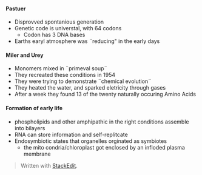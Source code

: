 #### Pastuer
 - Disprovved spontanious generation
 - Genetic code is universtal, with 64 codons
	 - Codon has 3 DNA bases
 - Earths earyl atmosphere was ¨reducing" in the early days
#### Miler and Urey
 - Monomers mixed in ¨primeval soup¨
 - They recreated these conditions in 1954
 - They were trying to demonstrate ¨chemical evolution¨
 - They heated the water, and sparked eletricity through gases
 - After a week they found 13 of the twenty naturally occuring Amino Acids
#### Formation of early life
 - phospholipids and other amphipathic in the right conditions assemble into bilayers
 - RNA can store information and self-replitcate
 - Endosymbiotic states that organelles orginated as symbiotes	
	 - the mito condria/chloroplast got enclosed by an infloded plasma membrane


> Written with [StackEdit](https://stackedit.io/).
<!--stackedit_data:
eyJoaXN0b3J5IjpbLTExMDg3MzQ3ODUsMzQwMDE1OTEwLC00OD
cyNjg4N119
-->